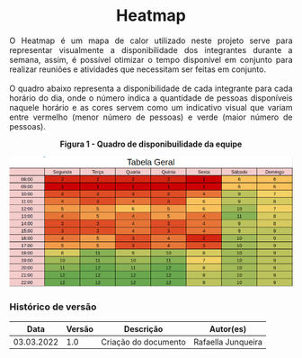# <center> Heatmap
<p align="justify">
O Heatmap é um mapa de calor utilizado neste projeto serve para representar visualmente a disponibilidade dos integrantes durante a semana, assim, é possível otimizar o tempo disponível em conjunto para realizar reuniões e atividades que necessitam ser feitas em conjunto.
<br><br>
O quadro abaixo representa a disponibilidade de cada integrante para cada horário do dia, onde o número indica a quantidade de pessoas disponíveis naquele horário e as cores servem como um indicativo visual que variam entre vermelho (menor número de pessoas) e verde (maior número de pessoas). 
</p>

<figcaption><center>
    <b>Figura 1 - Quadro de disponibuilidade da equipe</b>
</figcaption>

[<div align="center"><img width="auto" height="auto" src="../img/organizacao/heatmap.png"/></div>](../../img/organizacao/heatmap.png)

### Histórico de versão

|Data | Versão | Descrição | Autor(es)
| -- | -- | -- | -- |
| 03.03.2022 | 1.0 | Criação do documento | Rafaella Junqueira |